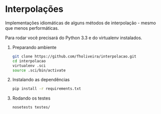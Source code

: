 Interpolações
============

Implementações idiomáticas de alguns métodos de interpolação - mesmo que menos performáticas.

Para rodar você precisará do Python 3.3 e do virtualenv instalados. 

1. Preparando ambiente

    ```bash
    git clone https://github.com/fholiveira/interpolacao.git
    cd interpolacao
    virtualenv .sci
    source .sci/bin/activate
    ```
    
2. Instalando as dependências

    ```bash
    pip install -r requirements.txt
    ```
    
3. Rodando os testes

    ```bash
    nosetests testes/
    ```
